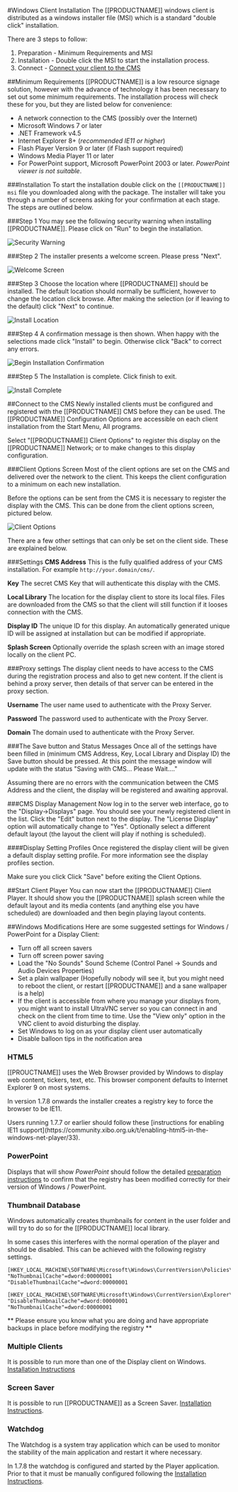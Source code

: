 <!--toc=getting_started-->
#Windows Client Installation
The [[PRODUCTNAME]] windows client is distributed as a windows installer file (MSI) which is a standard "double click" installation.

There are 3 steps to follow:
1. Preparation - Minimum Requirements and MSI
2. Installation - Double click the MSI to start the installation process.
3. Connect - [Connect your client to the CMS](#configuration)

##Minimum Requirements
[[PRODUCTNAME]] is a low resource signage solution, however with the advance of technology it has been necessary to set out some minimum requirements. The installation process will check these for you, but they are listed below for convenience:

- A network connection to the CMS (possibly over the Internet)
- Microsoft Windows 7 or later
- .NET Framework v4.5
- Internet Explorer 8+ (*recommended IE11 or higher*)
- Flash Player Version 9 or later (if Flash support required)
- Windows Media Player 11 or later
- For PowerPoint support, Microsoft PowerPoint 2003 or later. *PowerPoint viewer is not suitable*.


###Installation
To start the installation double click on the `[[PRODUCTNAME]] msi` file you downloaded along with the package. The installer will take you through a number of screens asking for your confirmation at each stage. The steps are outlined below.

###Step 1
You may see the following security warning when installing [[PRODUCTNAME]]. Please click on "Run" to begin the installation.

![Security Warning](img/windows_setup_security.png)

###Step 2
The installer presents a welcome screen. Please press "Next".

![Welcome Screen](img/windows_setup1.png)

###Step 3
Choose the location where [[PRODUCTNAME]] should be installed. The default location should normally be sufficient, however to change the location click browse. After making the selection (or if leaving to the default) click "Next" to continue.

![Install Location](img/windows_setup2.png)

###Step 4
A confirmation message is then shown. When happy with the selections made click "Install" to begin. Otherwise click "Back" to correct any errors.

![Begin Installation Confirmation](img/windows_setup3.png)

###Step 5
The Installation is complete. Click finish to exit.

![Install Complete](img/windows_setup4.png)

<a name="configuration"></a>
##Connect to the CMS
Newly installed clients must be configured and registered with the [[PRODUCTNAME]] CMS before they can be used. The [[PRODUCTNAME]] Configuration Options are accessible on each client installation from the Start Menu, All programs.

Select "[[PRODUCTNAME]] Client Options" to register this display on the [[PRODUCTNAME]] Network; or to make changes to this display configuration.

###Client Options Screen
Most of the client options are set on the CMS and delivered over the network to the client. This keeps the client configuration to a minimum on each new installation.

Before the options can be sent from the CMS it is necessary to register the display with the CMS. This can be done from the client options screen, pictured below. 

![Client Options](img/windows_settings_gen.png)

There are a few other settings that can only be set on the client side. These are explained below.

###Settings
**CMS Address**
This is the fully qualified address of your CMS installation. For example `http://your.domain/cms/`.

**Key**
The secret CMS Key that will authenticate this display with the CMS.

**Local Library**
The location for the display client to store its local files. Files are downloaded from the CMS so that the client will still function if it looses connection with the CMS.

**Display ID**
The unique ID for this display. An automatically generated unique ID will be assigned at installation but can be modified if appropriate.

**Splash Screen**
Optionally override the splash screen with an image stored locally on the client PC.

###Proxy settings
The display client needs to have access to the CMS during the registration process and also to get new content. If the client is behind a proxy server, then details of that server can be entered in the proxy section.

**Username**
The user name used to authenticate with the Proxy Server.

**Password**
The password used to authenticate with the Proxy Server.

**Domain**
The domain used to authenticate with the Proxy Server.

###The Save button and Status Messages
Once all of the settings have been filled in (minimum CMS Address, Key, Local 
Library and Display ID) the Save button should be pressed. At this point the message window will update with the status "Saving with CMS... Please Wait...."

Assuming there are no errors with the communication between the CMS Address and the client, the display will be registered and awaiting approval.

###CMS Display Management
Now log in to the server web interface, go to the "Display->Displays" page. You should see your newly registered client in the list. Click the "Edit" button next to the display. The "License Display" option will automatically change to "Yes". Optionally select a different default layout (the layout the client will play if nothing is scheduled).

####Display Setting Profiles
Once registered the display client will be given a default display setting profile. For more information see the display profiles section.

Make sure you click Click "Save" before exiting the Client Options.

##Start Client Player
You can now start the [[PRODUCTNAME]] Client Player. It should show you the [[PRODUCTNAME]] splash screen while the default layout and its media contents (and anything else you have scheduled) are downloaded and then begin playing layout contents.

##Windows Modifications
Here are some suggested settings for Windows / PowerPoint for a Display Client:

- Turn off all screen savers
- Turn off screen power saving
- Load the "No Sounds" Sound Scheme (Control Panel -> Sounds and Audio Devices Properties)
- Set a plain wallpaper (Hopefully nobody will see it, but you might need to reboot the client, or restart [[PRODUCTNAME]] and a sane wallpaper is a help)
- If the client is accessible from where you manage your displays from, you might want to install UltraVNC server so you can connect in and check on the client from time to time. Use the "View only" option in the VNC client to avoid disturbing the display.
- Set Windows to log on as your display client user automatically
- Disable balloon tips in the notification area

### HTML5
[[PROUCTNAME]] uses the Web Browser provided by Windows to display web content, tickers, text, etc. This browser
component defaults to Internet Explorer 9 on most systems.

In version 1.7.8 onwards the installer creates a registry key to force the browser to be IE11. 

<nonwhite>
Users running 1.7.7 or earlier should follow these [instructions for enabling IE11 support](https://community.xibo.org.uk/t/enabling-html5-in-the-windows-net-player/33).
</nonwhite>

### PowerPoint
Displays that will show _PowerPoint_ should follow the detailed [preparation instructions](media_module_powerpoint.html#machine_preparation)
to confirm that the registry has been modified correctly for their version of Windows / PowerPoint.

### Thumbnail Database

Windows automatically creates thumbnails for content in the user folder and will try to do so for the [[PRODUCTNAME]] 
 local library.
 
In some cases this interferes with the normal operation of the player and should be disabled. This can be achieved with
the following registry settings.

```
[HKEY_LOCAL_MACHINE\SOFTWARE\Microsoft\Windows\CurrentVersion\Policies\Explorer]
"NoThumbnailCache"=dword:00000001
"DisableThumbnailCache"=dword:00000001

[HKEY_LOCAL_MACHINE\SOFTWARE\Microsoft\Windows\CurrentVersion\Explorer\Advanced]
"DisableThumbnailCache"=dword:00000001
"NoThumbnailCache"=dword:00000001
```

** Please ensure you know what you are doing and have appropriate backups in place before modifying the registry **

### Multiple Clients

It is possible to run more than one of the Display client on Windows. [Installation Instructions](install_windows_client_multiple.html)

### Screen Saver

It is possible to run [[PRODUCTNAME]] as a Screen Saver. [Installation Instructions](install_windows_client_screensaver.html).


### Watchdog

The Watchdog is a system tray application which can be used to monitor the stability of the main application and restart 
it where necessary. 

In 1.7.8 the watchdog is configured and started by the Player application. Prior to that it must be manually configured
following the [Installation Instructions](install_windows_client_watchdog.html).